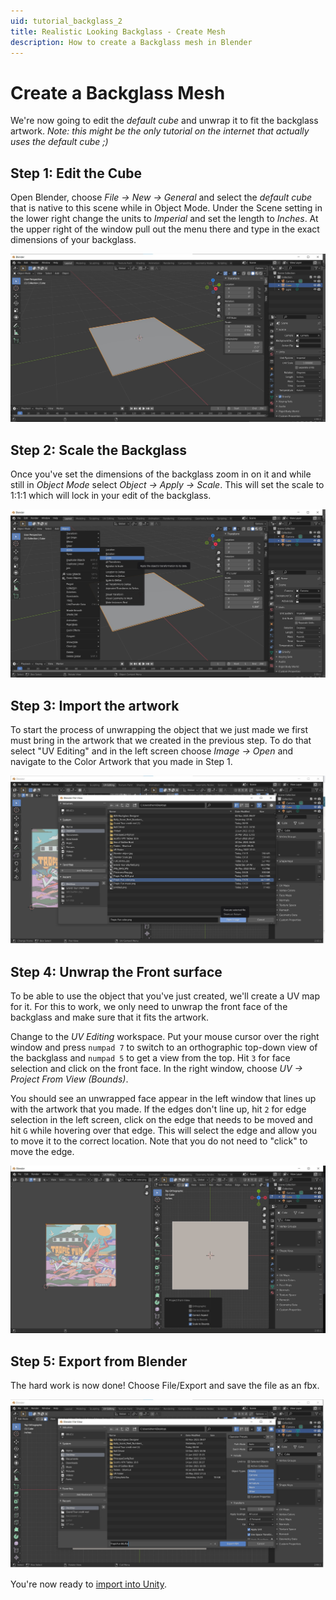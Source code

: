 ```yaml
---
uid: tutorial_backglass_2
title: Realistic Looking Backglass - Create Mesh
description: How to create a Backglass mesh in Blender
---
```


# Create a Backglass Mesh

We're now going to edit the _default cube_ and unwrap it to fit the backglass artwork.  _Note: this might be the only tutorial on the internet that actually uses the default cube ;)_

## Step 1: Edit the Cube

Open Blender, choose *File -> New -> General* and select the _default cube_ that is native to this scene while in Object Mode.  Under the Scene setting in the lower right change the units to *Imperial* and set the length to *Inches*.  At the upper right of the window pull out the menu there and type in the exact dimensions of your backglass.

![Editing the Cube](BlenderObject.jpg)

## Step 2: Scale the Backglass

Once you've set the dimensions of the backglass zoom in on it and while still in *Object Mode* select *Object -> Apply -> Scale*.  This will set the scale to 1:1:1 which will lock in your edit of the backglass.

![Set the Scale](BlenderScale.jpg)

## Step 3: Import the artwork

To start the process of unwrapping the object that we just made we first must bring in the artwork that we created in the previous step.  To do that select "UV Editing" and in the left screen choose *Image -> Open* and navigate to the Color Artwork that you made in Step 1.

![Bring in the Artwork](BlenderBringInImage.jpg)

## Step 4: Unwrap the Front surface

To be able to use the object that you've just created, we'll create a UV map for it. For this to work, we only need to unwrap the front face of the backglass and make sure that it fits the artwork.

Change to the *UV Editing* workspace. Put your mouse cursor over the right window and press `numpad 7` to switch to an orthographic top-down view of the backglass and `numpad 5` to get a view from the top.  Hit `3` for face selection and click on the front face. In the right window, choose *UV -> Project From View (Bounds)*.  

You should see an unwrapped face appear in the left window that lines up with the artwork that you made.  If the edges don't line up, hit `2` for edge selection in the left screen, click on the edge that needs to be moved and hit `G` while hovering over that edge.  This will select the edge and allow you to move it to the correct location. Note that you do not need to "click" to move the edge.

![Unwrap the Backglass Front Face](ProjectFromView.jpg)

## Step 5: Export from Blender

The hard work is now done!  Choose File/Export and save the file as an fbx.

![Export the Backglass](BlenderExportfbx.jpg)

You're now ready to [import into Unity](xref:tutorial_backglass_3).
